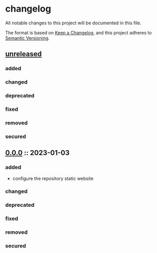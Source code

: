 # changelog

All notable changes to this project will be documented in this file.

The format is based on [Keep a Changelog][changelog],
and this project adheres to [Semantic Versioning][semver].

## [unreleased]

### added

### changed

### deprecated

### fixed

### removed

### secured

## [0.0.0] :: 2023-01-03

### added

- configure the repository static website

### changed

### deprecated

### fixed

### removed

### secured

[0.0.0]: https://github.com/derftx/derftx.github.io/releases
[changelog]: https://keepachangelog.com/en/1.0.0
[semver]: https://semver.org/spec/v2.0.0.html
[unreleased]: https://github.com/derftx/derftx.github.io
